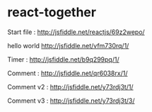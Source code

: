 # react-together

Start file : http://jsfiddle.net/reactjs/69z2wepo/

hello world http://jsfiddle.net/vfm730rq/1/

Timer : http://jsfiddle.net/b9q299pq/1/

Comment : http://jsfiddle.net/qr6038rx/1/

Comment v2 : http://jsfiddle.net/y73rdj3t/1/

Comment v3 : http://jsfiddle.net/y73rdj3t/3/
